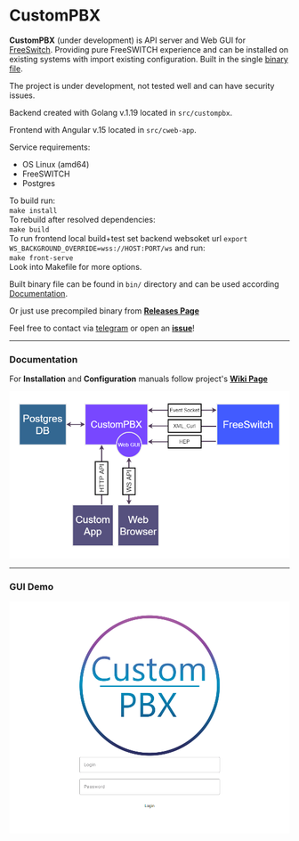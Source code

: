 # CustomPBX

**CustomPBX** (under development) is API server and Web GUI for [FreeSwitch](https://github.com/signalwire/freeswitch).
Providing pure FreeSWITCH experience and can be installed on existing systems with import existing configuration.
Built in the single [binary file](https://github.com/custompbx/custompbx/releases).

The project is under development, not tested well and can have security issues.  

Backend created with Golang v.1.19 located in ``src/custompbx``.

Frontend with Angular v.15 located in ``src/cweb-app``.


Service requirements:  
* OS Linux (amd64)  
* FreeSWITCH  
* Postgres

To build run:  
``make install``  
To rebuild after resolved dependencies:  
``make build``  
To run frontend local build+test set backend websoket url ``export WS_BACKGROUND_OVERRIDE=wss://HOST:PORT/ws`` and run:  
``make front-serve``  
Look into Makefile for more options.

Built binary file can be found in ``bin/`` directory and can be used according [Documentation](https://github.com/custompbx/custompbx/wiki).

Or just use precompiled binary from **[Releases Page](https://github.com/custompbx/custompbx/releases)**

Feel free to contact via [telegram](https://t.me/custompbx) or open an **[issue](https://github.com/custompbx/custompbx/issues)**!

---
### Documentation
For **Installation** and **Configuration** manuals follow project's **[Wiki Page](https://github.com/custompbx/custompbx/wiki)**

![scheme](https://github.com/custompbx/doc/raw/master/img/Diagram1.png)

---
### GUI Demo
![demo](https://github.com/custompbx/doc/blob/master/img/demo_anim.gif?raw=true)
